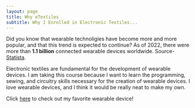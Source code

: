 ```yaml
---
layout: page
title: Why eTextiles
subtitle: Why I Enrolled in Electronic Textiles...
---
```


Did you know that wearable technoligies have become more and more popular, and that this trend is expected to continue? As of 2022, there were more than **1.1 billion** connected wearable devices worldwide. Source- [Statista](https://www.statista.com/statistics/487291/global-connected-wearable-devices/).

Electronic textiles are fundamental for the development of wearable devices. I am taking this course because I want to learn the programming, sewing, and circuitry skills necessary for the creation of wearable devices. I love wearable devices, and I think it would be really neat to make my own. 

Click [here](https://www.whoop.com/) to check out my favorite wearable device!
